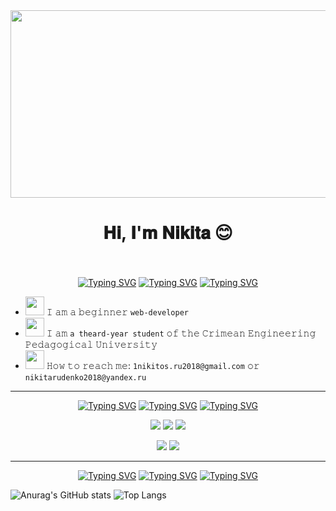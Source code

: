<div align=center>
 <img src="https://99px.ru/sstorage/86/2015/12/image_86271215043043632690.gif" height=300px width=600px />
</div>
<h1 align="center">𝐇𝐢, 𝐈'𝐦 𝐍𝐢𝐤𝐢𝐭𝐚 &#128522</h1>

<br />
<br />

<div align=center>
  <a href="https://git.io/typing-svg"><img src="https://readme-typing-svg.herokuapp.com?font=Fira+Code&size=16&duration=1000&pause=2000&color=3CB371&background=FF000000&center=true&vCenter=true&width=50&height=32&lines=----" alt="Typing SVG" /></a>
 <a href="https://git.io/typing-svg"><img src="https://readme-typing-svg.herokuapp.com?font=Fira+Code&size=26&duration=4000&pause=1900&color=3CB371&background=FF000000&center=true&vCenter=true&width=130&height=32&lines=%F0%9D%90%80%F0%9D%90%9B%F0%9D%90%A8%F0%9D%90%AE%F0%9D%90%AD+%F0%9D%90%8C%F0%9D%90%9E" alt="Typing SVG" /></a>
 <a href="https://git.io/typing-svg"><img src="https://readme-typing-svg.herokuapp.com?font=Fira+Code&size=16&duration=1000&pause=2000&color=3CB371&background=FF000000&center=true&vCenter=true&width=50&height=32&lines=----" alt="Typing SVG" /></a>
</div>


- <img src = "https://cdn-0.emojis.wiki/emoji-pics/google/man-technologist-google.png" height = 30px> 𝙸 𝚊𝚖 𝚊 𝚋𝚎𝚐𝚒𝚗𝚗𝚎𝚛 `𝚠𝚎𝚋-𝚍𝚎𝚟𝚎𝚕𝚘𝚙𝚎𝚛`
- <img src = "https://images.emojiterra.com/google/android-10/512px/1f468-1f3fb-1f393.png" height = 30px> 𝙸 𝚊𝚖 `𝚊 theard-𝚢𝚎𝚊𝚛 𝚜𝚝𝚞𝚍𝚎𝚗𝚝` 𝚘𝚏 𝚝𝚑𝚎 𝙲𝚛𝚒𝚖𝚎𝚊𝚗 𝙴𝚗𝚐𝚒𝚗𝚎𝚎𝚛𝚒𝚗𝚐 𝙿𝚎𝚍𝚊𝚐𝚘𝚐𝚒𝚌𝚊𝚕 𝚄𝚗𝚒𝚟𝚎𝚛𝚜𝚒𝚝𝚢 
- <img src = "https://creazilla-store.fra1.digitaloceanspaces.com/emojis/53059/open-mailbox-with-raised-flag-emoji-clipart-xl.png" height = 30px> 𝙷𝚘𝚠 𝚝𝚘 𝚛𝚎𝚊𝚌𝚑 𝚖𝚎: `𝟷𝚗𝚒𝚔𝚒𝚝𝚘𝚜.𝚛𝚞𝟸𝟶𝟷𝟾@𝚐𝚖𝚊𝚒𝚕.𝚌𝚘𝚖` 𝚘𝚛 `𝚗𝚒𝚔𝚒𝚝𝚊𝚛𝚞𝚍𝚎𝚗𝚔𝚘𝟸𝟶𝟷𝟾@𝚢𝚊𝚗𝚍𝚎𝚡.𝚛𝚞`

<hr />

<div align=center>
 <a href="https://git.io/typing-svg"><img src="https://readme-typing-svg.herokuapp.com?font=Fira+Code&size=16&duration=1000&pause=2000&color=007FFF&background=FF000000&center=true&vCenter=true&width=50&height=32&lines=----" alt="Typing SVG" /></a>
 <a href="https://git.io/typing-svg"><img src="https://readme-typing-svg.herokuapp.com?font=Fira+Code&size=26&duration=4000&pause=1900&color=007FFF&background=FF000000&center=true&vCenter=true&width=275&height=32&lines=%F0%9D%90%8B%F0%9D%90%9A%F0%9D%90%A7%F0%9D%90%A0%F0%9D%90%AE%F0%9D%90%9A%F0%9D%90%A0%F0%9D%90%9E%F0%9D%90%AC+%F0%9D%90%9A%F0%9D%90%A7%F0%9D%90%9D+%F0%9D%90%93%F0%9D%90%A8%F0%9D%90%A8%F0%9D%90%A5%F0%9D%90%AC" alt="Typing SVG" /></a>
 <a href="https://git.io/typing-svg"><img src="https://readme-typing-svg.herokuapp.com?font=Fira+Code&size=16&duration=1000&pause=2000&color=007FFF&background=FF000000&center=true&vCenter=true&width=50&height=32&lines=----" alt="Typing SVG" /></a>
</div>
<p align=center><img src = "https://img.shields.io/badge/html5-%23E34F26.svg?style=for-the-badge&logo=html5&logoColor=white"/> <img src = "https://img.shields.io/badge/css3-%231572B6.svg?style=for-the-badge&logo=css3&logoColor=white"/> <img src = "https://img.shields.io/badge/javascript-%23323330.svg?style=for-the-badge&logo=javascript&logoColor=%23F7DF1E"/><p>
<p align=center><img src = "https://img.shields.io/badge/Windows-2E8B57?style=for-the-badge&logo=windows&logoColor=white"/> <img src = "https://img.shields.io/badge/VS%20Code-4169E1.svg?style=for-the-badge&logo=visual-studio-code&logoColor=white"/> </p>

<hr />

<div align=center>
 <a href="https://git.io/typing-svg"><img src="https://readme-typing-svg.herokuapp.com?font=Fira+Code&size=16&duration=1000&pause=2000&color=E1781CFF&background=FF000000&center=true&vCenter=true&width=50&height=32&lines=----" alt="Typing SVG" /></a>
 <a href="https://git.io/typing-svg"><img src="https://readme-typing-svg.herokuapp.com?font=Fira+Code&size=26&duration=3000&pause=1500&color=E1781C&background=FF000000&center=true&vCenter=true&width=115&height=32&lines=%F0%9D%90%8C%F0%9D%90%B2+%F0%9D%90%92%F0%9D%90%AD%F0%9D%90%9A%F0%9D%90%AD%F0%9D%90%AC" alt="Typing SVG" /></a>
 <a href="https://git.io/typing-svg"><img src="https://readme-typing-svg.herokuapp.com?font=Fira+Code&size=16&duration=1000&pause=2000&color=E1781CFF&background=FF000000&center=true&vCenter=true&width=50&height=32&lines=----" alt="Typing SVG" /></a>
</div>

![Anurag's GitHub stats](https://github-readme-stats.vercel.app/api?username=nickruden&show_icons=true&theme=prussian)
![Top Langs](https://github-readme-stats.vercel.app/api/top-langs/?username=nickruden&layout=compact&theme=cobalt)

